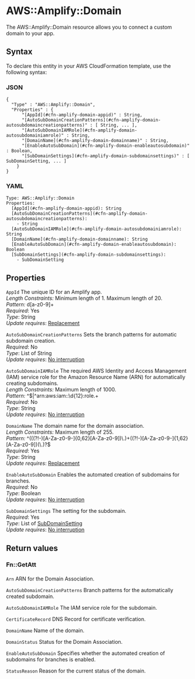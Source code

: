 # AWS::Amplify::Domain<a name="aws-resource-amplify-domain"></a>

The AWS::Amplify::Domain resource allows you to connect a custom domain to your app\.

## Syntax<a name="aws-resource-amplify-domain-syntax"></a>

To declare this entity in your AWS CloudFormation template, use the following syntax:

### JSON<a name="aws-resource-amplify-domain-syntax.json"></a>

```
{
  "Type" : "AWS::Amplify::Domain",
  "Properties" : {
      "[AppId](#cfn-amplify-domain-appid)" : String,
      "[AutoSubDomainCreationPatterns](#cfn-amplify-domain-autosubdomaincreationpatterns)" : [ String, ... ],
      "[AutoSubDomainIAMRole](#cfn-amplify-domain-autosubdomainiamrole)" : String,
      "[DomainName](#cfn-amplify-domain-domainname)" : String,
      "[EnableAutoSubDomain](#cfn-amplify-domain-enableautosubdomain)" : Boolean,
      "[SubDomainSettings](#cfn-amplify-domain-subdomainsettings)" : [ SubDomainSetting, ... ]
    }
}
```

### YAML<a name="aws-resource-amplify-domain-syntax.yaml"></a>

```
Type: AWS::Amplify::Domain
Properties:
  [AppId](#cfn-amplify-domain-appid): String
  [AutoSubDomainCreationPatterns](#cfn-amplify-domain-autosubdomaincreationpatterns):
    - String
  [AutoSubDomainIAMRole](#cfn-amplify-domain-autosubdomainiamrole): String
  [DomainName](#cfn-amplify-domain-domainname): String
  [EnableAutoSubDomain](#cfn-amplify-domain-enableautosubdomain): Boolean
  [SubDomainSettings](#cfn-amplify-domain-subdomainsettings):
    - SubDomainSetting
```

## Properties<a name="aws-resource-amplify-domain-properties"></a>

`AppId` <a name="cfn-amplify-domain-appid"></a>
The unique ID for an Amplify app\.  
_Length Constraints:_ Minimum length of 1\. Maximum length of 20\.  
_Pattern:_ d\[a\-z0\-9\]\+  
_Required_: Yes  
_Type_: String  
_Update requires_: [Replacement](https://docs.aws.amazon.com/AWSCloudFormation/latest/UserGuide/using-cfn-updating-stacks-update-behaviors.html#update-replacement)

`AutoSubDomainCreationPatterns` <a name="cfn-amplify-domain-autosubdomaincreationpatterns"></a>
Sets the branch patterns for automatic subdomain creation\.  
_Required_: No  
_Type_: List of String  
_Update requires_: [No interruption](https://docs.aws.amazon.com/AWSCloudFormation/latest/UserGuide/using-cfn-updating-stacks-update-behaviors.html#update-no-interrupt)

`AutoSubDomainIAMRole` <a name="cfn-amplify-domain-autosubdomainiamrole"></a>
The required AWS Identity and Access Management \(IAM\) service role for the Amazon Resource Name \(ARN\) for automatically creating subdomains\.  
_Length Constraints:_ Maximum length of 1000\.  
_Pattern:_ ^$\|^arn:aws:iam::\\d\{12\}:role\.\+  
_Required_: No  
_Type_: String  
_Update requires_: [No interruption](https://docs.aws.amazon.com/AWSCloudFormation/latest/UserGuide/using-cfn-updating-stacks-update-behaviors.html#update-no-interrupt)

`DomainName` <a name="cfn-amplify-domain-domainname"></a>
The domain name for the domain association\.  
_Length Constraints:_ Maximum length of 255\.  
_Pattern:_ ^\(\(\(?\!\-\)\[A\-Za\-z0\-9\-\]\{0,62\}\[A\-Za\-z0\-9\]\)\\\.\)\+\(\(?\!\-\)\[A\-Za\-z0\-9\-\]\{1,62\}\[A\-Za\-z0\-9\]\)\(\\\.\)?$  
_Required_: Yes  
_Type_: String  
_Update requires_: [Replacement](https://docs.aws.amazon.com/AWSCloudFormation/latest/UserGuide/using-cfn-updating-stacks-update-behaviors.html#update-replacement)

`EnableAutoSubDomain` <a name="cfn-amplify-domain-enableautosubdomain"></a>
Enables the automated creation of subdomains for branches\.  
_Required_: No  
_Type_: Boolean  
_Update requires_: [No interruption](https://docs.aws.amazon.com/AWSCloudFormation/latest/UserGuide/using-cfn-updating-stacks-update-behaviors.html#update-no-interrupt)

`SubDomainSettings` <a name="cfn-amplify-domain-subdomainsettings"></a>
The setting for the subdomain\.  
_Required_: Yes  
_Type_: List of [SubDomainSetting](aws-properties-amplify-domain-subdomainsetting.md)  
_Update requires_: [No interruption](https://docs.aws.amazon.com/AWSCloudFormation/latest/UserGuide/using-cfn-updating-stacks-update-behaviors.html#update-no-interrupt)

## Return values<a name="aws-resource-amplify-domain-return-values"></a>

### Fn::GetAtt<a name="aws-resource-amplify-domain-return-values-fn--getatt"></a>

#### <a name="aws-resource-amplify-domain-return-values-fn--getatt-fn--getatt"></a>

`Arn` <a name="Arn-fn::getatt"></a>
ARN for the Domain Association\.

`AutoSubDomainCreationPatterns` <a name="AutoSubDomainCreationPatterns-fn::getatt"></a>
Branch patterns for the automatically created subdomain\.

`AutoSubDomainIAMRole` <a name="AutoSubDomainIAMRole-fn::getatt"></a>
The IAM service role for the subdomain\.

`CertificateRecord` <a name="CertificateRecord-fn::getatt"></a>
DNS Record for certificate verification\.

`DomainName` <a name="DomainName-fn::getatt"></a>
Name of the domain\.

`DomainStatus` <a name="DomainStatus-fn::getatt"></a>
Status for the Domain Association\.

`EnableAutoSubDomain` <a name="EnableAutoSubDomain-fn::getatt"></a>
Specifies whether the automated creation of subdomains for branches is enabled\.

`StatusReason` <a name="StatusReason-fn::getatt"></a>
Reason for the current status of the domain\.
